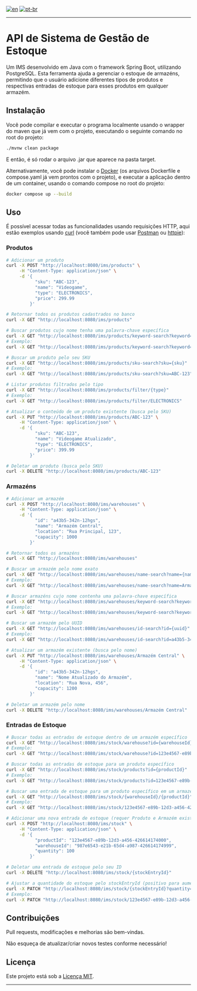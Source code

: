 [![en](https://img.shields.io/badge/lang-en-red.svg)](https://github.com/GiovBerlato/inventory_management_system/blob/main/README.md)
[![pt-br](https://img.shields.io/badge/lang-pt--br-green.svg)](https://github.com/GiovBerlato/inventory_management_system/blob/main/README.pt-br.md)

---

# API de Sistema de Gestão de Estoque

Um IMS desenvolvido em Java com o framework Spring Boot, utilizando PostgreSQL. Esta ferramenta ajuda a gerenciar o estoque de armazéns, permitindo que o usuário adicione diferentes tipos de produtos e respectivas entradas de estoque para esses produtos em qualquer armazém.

## Instalação

Você pode compilar e executar o programa localmente usando o wrapper do maven que já vem com o projeto, executando o seguinte comando no root do projeto:

```bash
./mvnw clean package
```

E então, é só rodar o arquivo .jar que aparece na pasta target.

Alternativamente, você pode instalar o [Docker](https://www.docker.com/) (os arquivos Dockerfile e compose.yaml já vem prontos com o projeto), e executar a aplicação dentro de um container, usando o comando compose no root do projeto:

```bash
docker compose up --build
```

## Uso

É possível acessar todas as funcionalidades usando requisições HTTP, aqui estão exemplos usando [curl](https://curl.se/download.html) (você também pode usar [Postman](https://www.postman.com/downloads/) ou [httpie](https://httpie.io/)):

### Produtos

```bash
# Adicionar um produto
curl -X POST "http://localhost:8080/ims/products" \
     -H "Content-Type: application/json" \
     -d '{
           "sku": "ABC-123",
           "name": "Videogame",
           "type": "ELECTRONICS",
           "price": 299.99
         }'

# Retornar todos os produtos cadastrados no banco
curl -X GET "http://localhost:8080/ims/products"

# Buscar produtos cujo nome tenha uma palavra-chave específica
curl -X GET "http://localhost:8080/ims/products/keyword-search?keyword={keyword}"
# Exemplo:
curl -X GET "http://localhost:8080/ims/products/keyword-search?keyword=fork"

# Buscar um produto pelo seu SKU
curl -X GET "http://localhost:8080/ims/products/sku-search?sku={sku}"
# Exemplo:
curl -X GET "http://localhost:8080/ims/products/sku-search?sku=ABC-123"

# Listar produtos filtrados pelo tipo
curl -X GET "http://localhost:8080/ims/products/filter/{type}"
# Exemplo:
curl -X GET "http://localhost:8080/ims/products/filter/ELECTRONICS"

# Atualizar o conteúdo de um produto existente (busca pelo SKU)
curl -X PUT "http://localhost:8080/ims/products/ABC-123" \
     -H "Content-Type: application/json" \
     -d '{
           "sku": "ABC-123",
           "name": "Videogame Atualizado",
           "type": "ELECTRONICS",
           "price": 399.99
         }'

# Deletar um produto (busca pelo SKU)
curl -X DELETE "http://localhost:8080/ims/products/ABC-123"
```

### Armazéns

```bash
# Adicionar um armazém
curl -X POST "http://localhost:8080/ims/warehouses" \
     -H "Content-Type: application/json" \
     -d '{
           "id": "a43b5-342n-12hgs",
           "name": "Armazém Central",
           "location": "Rua Principal, 123",
           "capacity": 1000
         }'

# Retornar todos os armazéns
curl -X GET "http://localhost:8080/ims/warehouses"

# Buscar um armazém pelo nome exato
curl -X GET "http://localhost:8080/ims/warehouses/name-search?name={name}"
# Exemplo:
curl -X GET "http://localhost:8080/ims/warehouses/name-search?name=Armazém Central"

# Buscar armazéns cujo nome contenha uma palavra-chave específica
curl -X GET "http://localhost:8080/ims/warehouses/keyword-search?keyword={keyword}"
# Exemplo:
curl -X GET "http://localhost:8080/ims/warehouses/keyword-search?keyword=central"

# Buscar um armazém pelo UUID
curl -X GET "http://localhost:8080/ims/warehouses/id-search?id={uuid}"
# Exemplo:
curl -X GET "http://localhost:8080/ims/warehouses/id-search?id=a43b5-342n-12hgs"

# Atualizar um armazém existente (busca pelo nome)
curl -X PUT "http://localhost:8080/ims/warehouses/Armazém Central" \
     -H "Content-Type: application/json" \
     -d '{
           "id": "a43b5-342n-12hgs",
           "name": "Nome Atualizado do Armazém",
           "location": "Rua Nova, 456",
           "capacity": 1200
         }'

# Deletar um armazém pelo nome
curl -X DELETE "http://localhost:8080/ims/warehouses/Armazém Central"
```

### Entradas de Estoque

```bash
# Buscar todas as entradas de estoque dentro de um armazém específico
curl -X GET "http://localhost:8080/ims/stock/warehouse?id={warehouseId}"
# Exemplo:
curl -X GET "http://localhost:8080/ims/stock/warehouse?id=123e4567-e89b-12d3-a456-426614174000"

# Buscar todas as entradas de estoque para um produto específico
curl -X GET "http://localhost:8080/ims/stock/products?id={productId}"
# Exemplo:
curl -X GET "http://localhost:8080/ims/stock/products?id=123e4567-e89b-12d3-a456-426614174000"

# Buscar uma entrada de estoque para um produto específico em um armazém específico
curl -X GET "http://localhost:8080/ims/stock/{warehouseId}/{productId}"
# Exemplo:
curl -X GET "http://localhost:8080/ims/stock/123e4567-e89b-12d3-a456-426614174000/987e6543-e21b-65d4-a987-426614174999"

# Adicionar uma nova entrada de estoque (requer Produto e Armazém existentes)
curl -X POST "http://localhost:8080/ims/stock" \
     -H "Content-Type: application/json" \
     -d '{
           "productId": "123e4567-e89b-12d3-a456-426614174000",
           "warehouseId": "987e6543-e21b-65d4-a987-426614174999",
           "quantity": 100
         }'

# Deletar uma entrada de estoque pelo seu ID
curl -X DELETE "http://localhost:8080/ims/stock/{stockEntryId}"

# Ajustar a quantidade do estoque pelo stockEntryId (positivo para aumentar, negativo para diminuir)
curl -X PATCH "http://localhost:8080/ims/stock/{stockEntryId}?quantity={amount}"
# Exemplo:
curl -X PATCH "http://localhost:8080/ims/stock/123e4567-e89b-12d3-a456-426614174000?quantity=50"
```

## Contribuições

Pull requests, modificações e melhorias são bem-vindas.

Não esqueça de atualizar/criar novos testes conforme necessário!

## Licença

Este projeto está sob a [Licença MIT](https://choosealicense.com/licenses/mit/).

---
